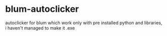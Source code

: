 # blum-autoclicker

autoclicker for blum which work only with pre installed python and libraries, i haven't managed to make it .exe
